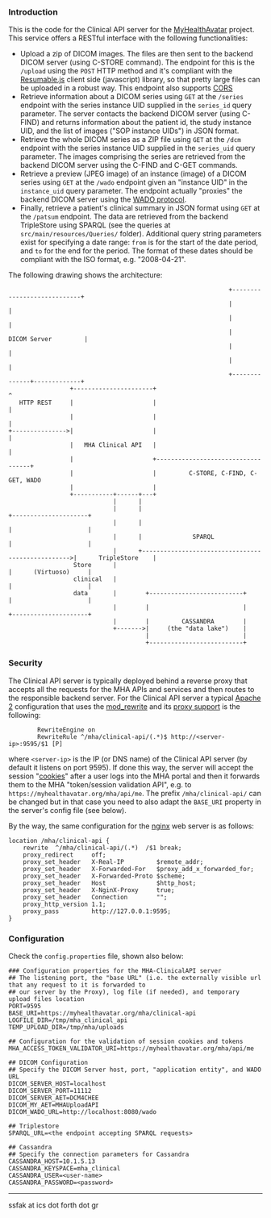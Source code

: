 ### Introduction
This is the code for the Clinical API server for the [MyHealthAvatar](http://myhealthavatar.org/) project. This service offers a RESTful interface with the following functionalities:

* Upload a zip of DICOM images. The files are then sent to the backend DICOM server (using C-STORE command). The endpoint for this is the `/upload` using the `POST` HTTP method and it's compliant with the [Resumable.js](http://www.resumablejs.com/) client side (javascript) library, so that pretty large files can be uploaded in a robust way. This endpoint also supports [CORS](https://en.wikipedia.org/wiki/Cross-origin_resource_sharing)
* Retrieve information about a DICOM series using `GET` at the `/series` endpoint with the series instance UID supplied in the `series_id` query parameter. The server contacts the backend DICOM server (using C-FIND) and returns information about the patient id, the study instance UID, and the list of images ("SOP instance UIDs") in JSON format.
* Retrieve the whole DICOM series as a ZIP file using `GET` at the `/dcm` endpoint with the series instance UID supplied in the `series_uid` query parameter. The images comprising the series are retrieved from the backend DICOM server using the C-FIND and C-GET commands.
* Retrieve a preview (JPEG image) of an instance (image) of a DICOM series using `GET` at the `/wado` endpoint given an "instance UID" in the `instance_uid` query parameter. The endpoint actually "proxies" the backend DICOM server using the [WADO protocol](http://www.research.ibm.com/haifa/projects/software/wado/).
* Finally, retrieve a patient's clinical summary in JSON format using `GET` at the `/patsum` endpoint. The data are retrieved from the backend TripleStore using SPARQL (see the queries at `src/main/resources/Queries/` folder). Additional query string parameters exist for specifying a date range: `from` is for the start of the date period, and `to` for the end for the period. The format of these dates should be compliant with the ISO format, e.g. "2008-04-21".

The following drawing shows the architecture:

```
                                                             +----------------------------+
                                                             |                            |
                                                             |                            |
                                                             |       DICOM Server         |
                                                             |                            |
                                                             |                            |
                                                             +--------------+-------------+
                 +----------------------+                                   ^
   HTTP REST     |                      |                                   |
                 |                      |                                   |
+--------------->|                      |                                   |
                 |   MHA Clinical API   |                                   |
                 |                      +-----------------------------------+
                 |                      |         C-STORE, C-FIND, C-GET, WADO
                 |                      |
                 +-----------+------+---+
                             |      |
                             |      |                                                   +---------------------+
                             |      |                                                   |                     |
                             |      |              SPARQL                               |                     |
                             |      +-------------------------------------------------->|      TripleStore    |
                  Store      |                                                          |      (Virtuoso)     |
                  clinical   |                                                          |                     |
                  data       |        +--------------------------+                      |                     |
                             |        |                          |                      +---------------------+
                             |        |         CASSANDRA        |
                             +------->|     (the "data lake")    |
                                      |                          |
                                      +--------------------------+

```


### Security

The Clinical API server is typically deployed behind a reverse proxy that accepts all the requests for the MHA APIs and services and then routes to the responsible backend server. For the Clinical API server a typical [Apache 2](https://httpd.apache.org/) configuration that uses the [mod_rewrite](https://httpd.apache.org/docs/current/mod/mod_rewrite.html) and its [proxy support](https://httpd.apache.org/docs/current/rewrite/flags.html#flag_p) is the following:

```
		RewriteEngine on
		RewriteRule ^/mha/clinical-api/(.*)$ http://<server-ip>:9595/$1 [P]
```

where `<server-ip>` is the IP (or DNS name) of the Clinical API server (by default it listens on port 9595). If done this way, the server will accept the session "[cookies](https://en.wikipedia.org/wiki/HTTP_cookie)" after a user logs into the MHA portal and then it forwards them to the MHA "token/session validation API", e.g. to `https://myhealthavatar.org/mha/api/me`. The prefix `/mha/clinical-api/` can be changed but in that case you need to also adapt the `BASE_URI` property in the server's config file (see below).

By the way, the same configuration for the [nginx](https://www.nginx.com/) web server is as follows:

```
location /mha/clinical-api {
    rewrite  ^/mha/clinical-api/(.*)  /$1 break;
    proxy_redirect     off;
    proxy_set_header   X-Real-IP         $remote_addr;
    proxy_set_header   X-Forwarded-For   $proxy_add_x_forwarded_for;
    proxy_set_header   X-Forwarded-Proto $scheme;
    proxy_set_header   Host              $http_host;
    proxy_set_header   X-NginX-Proxy     true;
    proxy_set_header   Connection        "";
    proxy_http_version 1.1;
    proxy_pass         http://127.0.0.1:9595;
}
```


### Configuration

Check the `config.properties` file, shown also below:

```
### Configuration properties for the MHA-ClinicalAPI server
## The listening port, the "base URL" (i.e. the externally visible url that any request to it is forwarded to 
## our server by the Proxy), log file (if needed), and temporary upload files location
PORT=9595
BASE_URI=https://myhealthavatar.org/mha/clinical-api
LOGFILE_DIR=/tmp/mha_clinical_api
TEMP_UPLOAD_DIR=/tmp/mha/uploads

## Configuration for the validation of session cookies and tokens
MHA_ACCESS_TOKEN_VALIDATOR_URI=https://myhealthavatar.org/mha/api/me

## DICOM Configuration
## Specify the DICOM Server host, port, "application entity", and WADO URL
DICOM_SERVER_HOST=localhost
DICOM_SERVER_PORT=11112
DICOM_SERVER_AET=DCM4CHEE
DICOM_MY_AET=MHAUploadAPI
DICOM_WADO_URL=http://localhost:8080/wado

## Triplestore
SPARQL_URL=<the endpoint accepting SPARQL requests>

## Cassandra
## Specify the connection parameters for Cassandra
CASSANDRA_HOST=10.1.5.13
CASSANDRA_KEYSPACE=mha_clinical
CASSANDRA_USER=<user-name>
CASSANDRA_PASSWORD=<password>
```

--- 
ssfak at ics dot forth dot gr

